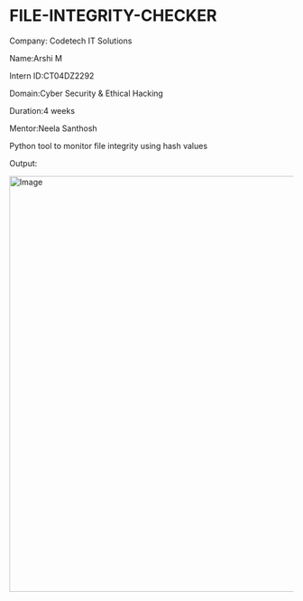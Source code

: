 # FILE-INTEGRITY-CHECKER
Company: Codetech IT Solutions

Name:Arshi M

Intern ID:CT04DZ2292

Domain:Cyber Security & Ethical Hacking

Duration:4 weeks

Mentor:Neela Santhosh

Python tool to monitor file integrity using hash values

Output:

<img width="1110" height="736" alt="Image" src="https://github.com/user-attachments/assets/39c2c608-74bf-473f-97a4-d896fb24a734" />

